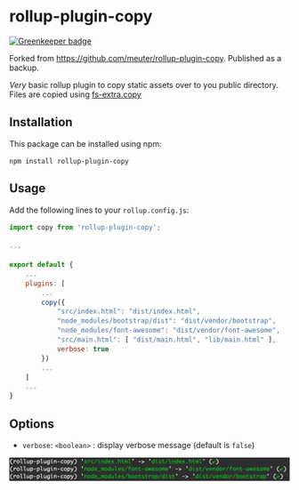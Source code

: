 # rollup-plugin-copy

[![Greenkeeper badge](https://badges.greenkeeper.io/toxic-johann/rollup-plugin-fse-copy.svg)](https://greenkeeper.io/)

Forked from https://github.com/meuter/rollup-plugin-copy. Published as a backup.

*Very* basic rollup plugin to copy static assets over to you public directory. Files are copied using [fs-extra.copy](https://github.com/jprichardson/node-fs-extra/blob/master/docs/copy.md) 

## Installation

This package can be installed using npm:

```
npm install rollup-plugin-copy
```

## Usage

Add the following lines to your `rollup.config.js`:

```javascript
import copy from 'rollup-plugin-copy';

...

export default {
    ...
    plugins: [
        ...
        copy({
            "src/index.html": "dist/index.html",
            "node_modules/bootstrap/dist": "dist/vendor/bootstrap",
            "node_modules/font-awesome": "dist/vendor/font-awesome",
            "src/main.html": [ "dist/main.html", "lib/main.html" ],
            verbose: true
        })
        ...
    ]
    ...
}
```

## Options

* `verbose`: `<boolean>` : display verbose message  (default is `false`)

![verbose](verbose.png)

